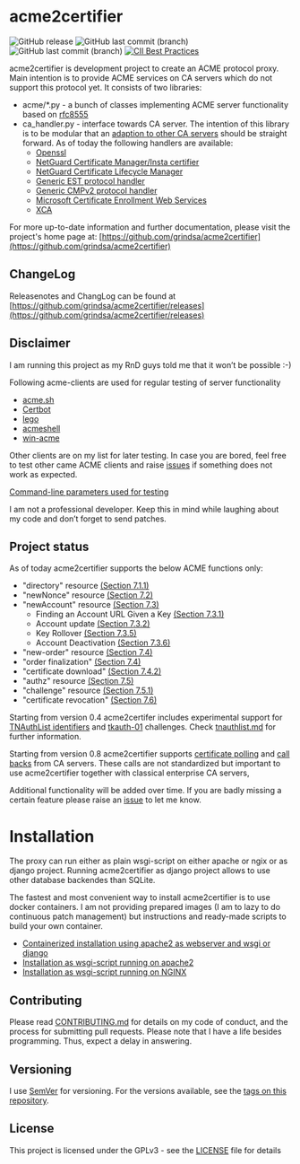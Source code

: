 # acme2certifier
![GitHub release](https://img.shields.io/github/release/grindsa/acme2certifier.svg)
![GitHub last commit (branch)](https://img.shields.io/github/last-commit/grindsa/acme2certifier/master.svg?label=last%20commit%20into%20master)
![GitHub last commit (branch)](https://img.shields.io/github/last-commit/grindsa/acme2certifier/devel.svg?label=last%20commit%20into%20devel)
[![CII Best Practices](https://bestpractices.coreinfrastructure.org/projects/2581/badge)](https://bestpractices.coreinfrastructure.org/projects/2581)

acme2certifier is development project to create an ACME protocol proxy. Main intention is to provide ACME services on CA servers which do not support this protocol yet. It consists of two libraries:

- acme/*.py - a bunch of classes implementing ACME server functionality based on [rfc8555](https://tools.ietf.org/html/rfc8555)
- ca_handler.py - interface towards CA server. The intention of this library is to be modular that an [adaption to other CA servers](docs/ca_handler.md) should be straight forward. As of today the following handlers are available:
    - [Openssl](docs/openssl.md)
    - [NetGuard Certificate Manager/Insta certifier](docs/certifier.md)
    - [NetGuard Certificate Lifecycle Manager](docs/nclm.md)
    - [Generic EST protocol handler](docs/est.md)
    - [Generic CMPv2 protocol handler](docs/cmp.md) 
    - [Microsoft Certificate Enrollment Web Services](docs/mscertsrv.md)
    - [XCA](docs/xca.md)

For more up-to-date information and further documentation, please visit the project's home page at: [https://github.com/grindsa/acme2certifier](https://github.com/grindsa/acme2certifier)

## ChangeLog
Releasenotes and ChangLog can be found at [https://github.com/grindsa/acme2certifier/releases](https://github.com/grindsa/acme2certifier/releases)

## Disclaimer
I am running this project as my RnD guys told me that it won’t be possible :-)

Following acme-clients are used for regular testing of server functionality
- [acme.sh](https://github.com/Neilpang/acme.sh) 
- [Certbot](https://certbot.eff.org/)
- [lego](https://github.com/go-acme/lego)
- [acmeshell](https://github.com/cpu/acmeshell/) 
- [win-acme](https://www.win-acme.com/)


Other clients are on my list for later testing. In case you are bored, feel free to test other came ACME clients and raise [issues](https://github.com/grindsa/acme2certifier/issues/new) if something does not work as expected.

[Command-line parameters used for testing](docs/acme-clients.md)

I am not a professional developer. Keep this in mind while laughing about my code and don’t forget to send patches.

## Project status

As of today acme2certifier supports the below ACME functions only:

- "directory" resource [(Section 7.1.1)](https://tools.ietf.org/html/rfc8555#section-7.1.1)
- "newNonce" resource  [(Section 7.2)](https://tools.ietf.org/html/rfc8555#section-7.2)
- "newAccount" resource [(Section 7.3)](https://tools.ietf.org/html/rfc8555#section-7.3)
    - Finding an Account URL Given a Key [(Section 7.3.1)](https://tools.ietf.org/html/rfc8555#section-7.3.1)
    - Account update [(Section 7.3.2)](https://tools.ietf.org/html/rfc8555#section-7.3.2)    
    - Key Rollover [(Section 7.3.5)](https://tools.ietf.org/html/rfc8555#section-7.3.5)
    - Account Deactivation [(Section 7.3.6)](https://tools.ietf.org/html/rfc8555#section-7.3.6)
- "new-order" resource [(Section 7.4)](https://tools.ietf.org/html/rfc8555#section-7.4)
- "order finalization" [(Section 7.4)](https://tools.ietf.org/html/rfc8555#section-7.4)
- "certificate download" [(Section 7.4.2)](https://tools.ietf.org/html/draft-ietf-acme-acme-18#section-7.4.2)
- "authz" resource [(Section 7.5)](https://tools.ietf.org/html/rfc8555#section-7.5)
- "challenge" resource [(Section 7.5.1)](https://tools.ietf.org/html/rfc8555#section-7.5.1)
- "certificate revocation" [(Section 7.6)](https://tools.ietf.org/html/rfc8555#section-7.6)

Starting from version 0.4 acme2certifer includes experimental support for [TNAuthList identifiers](https://tools.ietf.org/html/draft-ietf-acme-authority-token-tnauthlist-03) and [tkauth-01](https://tools.ietf.org/html/draft-ietf-acme-authority-token-03) challenges. Check [tnauthlist.md](docs/tnauthlist.md) for further information.

Starting from version 0.8 acme2certifier supports [certificate polling](doc/poll.md) and [call backs](docs/trigger.md) from CA servers. These calls are not standardized but important to use acme2certifier together with classical enterprise CA servers,

Additional functionality will be added over time. If you are badly missing a certain feature please raise an [issue](https://github.com/grindsa/acme2certifier/issues/new) to let me know.

# Installation
The proxy can run either as plain wsgi-script on either apache or ngix or as django project. Running acme2certifier as django project allows to use other database backendes than SQLite.

The fastest and most convenient way to install acme2certifier is to use docker containers. I am not providing prepared images (I am to lazy to do continuous patch management) but instructions and ready-made scripts to build your own container.

- [Containerized installation using apache2 as webserver and wsgi or django](examples/Docker/)
- [Installation as wsgi-script running on apache2](docs/install_apache2_wsgi.md)
- [Installation as wsgi-script running on NGINX](docs/install_nginx_wsgi.md)


## Contributing

Please read [CONTRIBUTING.md](docs/CONTRIBUTING.md) for details on my code of conduct, and the process for submitting pull requests.
Please note that I have a life besides programming. Thus, expect a delay in answering.

## Versioning

I use [SemVer](http://semver.org/) for versioning. For the versions available, see the [tags on this repository](https://github.com/grindsa/dkb-robo/tags).

## License

This project is licensed under the GPLv3 - see the [LICENSE](LICENSE) file for details